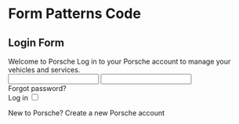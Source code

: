 # Form Patterns Code

## Login Form

<Playground>
  <p-headline variant="headline-2">Welcome to Porsche</p-headline>
  <p-text size="medium" class="spacing-mt-8">Log in to your Porsche account to manage your vehicles and services.</p-text>
  <form novalidate class="spacing-mt-56">
    <div class="example-form-grid">
      <p-text-field-wrapper label="Porsche ID (email address)">
        <input type="email" name="email">
      </p-text-field-wrapper>
      <p-text-field-wrapper label="Password" class="spacing-mt-24">
        <input type="password" name="password">
      </p-text-field-wrapper>
      <div class="spacing-mt-8">
        <p-link-pure href="#">Forgot password?</p-link-pure>
      </div>
      <p-button type="submit" class="spacing-mt-56">Log in</p-button>
      <p-checkbox-wrapper label="Keep me logged in" class="spacing-mt-24">
        <input type="checkbox" name="login">
      </p-checkbox-wrapper>
    </div>
  </form>
  <p-headline variant="headline-3" class="spacing-mt-56">New to Porsche?</p-headline>
  <p-link-pure href="#" class="spacing-mt-8">Create a new Porsche account</p-link-pure>
</Playground>